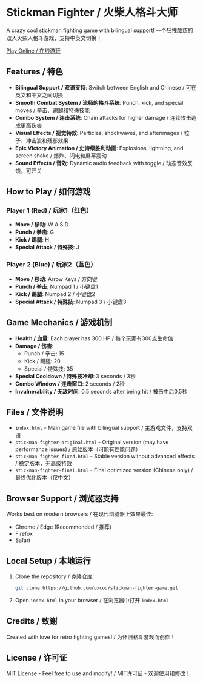 # Stickman Fighter / 火柴人格斗大师

A crazy cool stickman fighting game with bilingual support! 一个狂拽酷炫的双人火柴人格斗游戏，支持中英文切换！

[Play Online / 在线游玩](https://oxcod.github.io/stickman-fighter-game/)

## Features / 特色

- **Bilingual Support / 双语支持**: Switch between English and Chinese / 可在英文和中文之间切换
- **Smooth Combat System / 流畅的格斗系统**: Punch, kick, and special moves / 拳击、踢腿和特殊技能
- **Combo System / 连击系统**: Chain attacks for higher damage / 连续攻击造成更高伤害
- **Visual Effects / 视觉特效**: Particles, shockwaves, and afterimages / 粒子、冲击波和残影效果
- **Epic Victory Animation / 史诗级胜利动画**: Explosions, lightning, and screen shake / 爆炸、闪电和屏幕震动
- **Sound Effects / 音效**: Dynamic audio feedback with toggle / 动态音效反馈，可开关

## How to Play / 如何游戏

### Player 1 (Red) / 玩家1（红色）
- **Move / 移动**: W A S D
- **Punch / 拳击**: G
- **Kick / 踢腿**: H
- **Special Attack / 特殊技**: J

### Player 2 (Blue) / 玩家2（蓝色）
- **Move / 移动**: Arrow Keys / 方向键
- **Punch / 拳击**: Numpad 1 / 小键盘1
- **Kick / 踢腿**: Numpad 2 / 小键盘2
- **Special Attack / 特殊技**: Numpad 3 / 小键盘3

## Game Mechanics / 游戏机制

- **Health / 血量**: Each player has 300 HP / 每个玩家有300点生命值
- **Damage / 伤害**: 
  - Punch / 拳击: 15
  - Kick / 踢腿: 20
  - Special / 特殊技: 35
- **Special Cooldown / 特殊技冷却**: 3 seconds / 3秒
- **Combo Window / 连击窗口**: 2 seconds / 2秒
- **Invulnerability / 无敌时间**: 0.5 seconds after being hit / 被击中后0.5秒

## Files / 文件说明

- `index.html` - Main game file with bilingual support / 主游戏文件，支持双语
- `stickman-fighter-original.html` - Original version (may have performance issues) / 原始版本（可能有性能问题）
- `stickman-fighter-fixed.html` - Stable version without advanced effects / 稳定版本，无高级特效
- `stickman-fighter-final.html` - Final optimized version (Chinese only) / 最终优化版本（仅中文）

## Browser Support / 浏览器支持

Works best on modern browsers / 在现代浏览器上效果最佳:
- Chrome / Edge (Recommended / 推荐)
- Firefox
- Safari

## Local Setup / 本地运行

1. Clone the repository / 克隆仓库:
   ```bash
   git clone https://github.com/oxcod/stickman-fighter-game.git
   ```

2. Open `index.html` in your browser / 在浏览器中打开 `index.html`

## Credits / 致谢

Created with love for retro fighting games! / 为怀旧格斗游戏而创作！

## License / 许可证

MIT License - Feel free to use and modify! / MIT许可证 - 欢迎使用和修改！